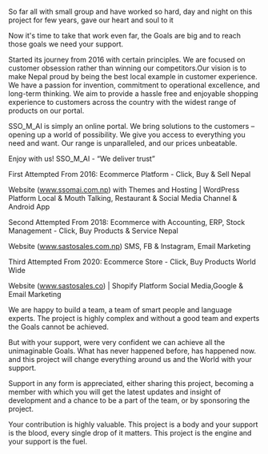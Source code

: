 So far all with small group and have worked so hard, day and night on this project for few years, gave our heart and soul to it

Now it's time to take that work even far, the Goals are big and to reach those goals we need your support.

Started its journey from 2016 with certain principles. We are focused on customer obsession rather than winning our competitors.Our vision is to make Nepal proud by being the best local example in customer experience. We have a passion for invention, commitment to operational excellence, and long-term thinking. We aim to provide a hassle free and enjoyable shopping experience to customers across the country with the widest range of products on our portal.

SSO_M_AI is simply an online portal. We bring solutions to the customers – opening up a world of possibility. We give you access to everything you need and want. Our range is unparalleled, and our prices unbeatable.


Enjoy with us! SSO_M_AI - “We deliver trust”

First Attempted From 2016:
Ecommerce Platform - Click, Buy & Sell Nepal

Website (www.ssomai.com.np) with Themes and Hosting  |  WordPress Platform
Local & Mouth Talking, Restaurant & Social Media Channel & Android App


Second Attempted From 2018:
Ecommerce with Accounting, ERP, Stock Management  - Click, Buy Products & Service Nepal

Website (www.sastosales.com.np)
SMS, FB & Instagram, Email Marketing 


Third Attempted From 2020: 
Ecommerce Store  - Click, Buy Products World Wide

Website (www.sastosales.co) | Shopify Platform
Social Media,Google & Email Marketing


We are happy to build a team, a team of smart people and language experts. The project is highly complex and without a good team and experts the Goals cannot be achieved.

But with your support, were very confident we can achieve all the unimaginable Goals. What has never happened before, has happened now. and this project will change everything around us and the World with your support.

Support in any form is appreciated, either sharing this project, becoming a member with which you will get the latest updates and insight of development and a chance to be a part of the team, or by sponsoring the project.

Your contribution is highly valuable. This project is a body and your support is the blood, every single drop of it matters. This project is the engine and your support is the fuel.
